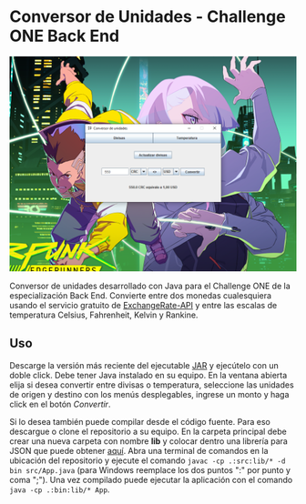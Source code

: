 # Conversor de Unidades - Challenge ONE Back End

![Conversor de Unidades](/presskit.png)

Conversor de unidades desarrollado con Java para el Challenge ONE de la especialización Back End. Convierte entre dos monedas cualesquiera usando el servicio gratuito de [ExchangeRate-API](https://www.exchangerate-api.com/) y entre las escalas de temperatura Celsius, Fahrenheit, Kelvin y Rankine.

## Uso

Descarge la versión más reciente del ejecutable [JAR](https://github.com/arizart/challenge-one-conversor/releases) y ejecútelo con un doble click. Debe tener Java instalado en su equipo. En la ventana abierta elija si desea convertir entre divisas o temperatura, seleccione las unidades de origen y destino con los menús desplegables, ingrese un monto y haga click en el botón _Convertir_.

Si lo desea también puede compilar desde el código fuente. Para eso descargue o clone el repositorio a su equipo. En la carpeta principal debe crear una nueva carpeta con nombre **lib** y colocar dentro una librería para JSON que puede obtener [aquí](https://mvnrepository.com/artifact/org.json/json/20230227). Abra una terminal de comandos en la ubicación del repositorio y ejecute el comando `javac -cp .:src:lib/* -d bin src/App.java` (para Windows reemplace los dos puntos ":" por punto y coma ";"). Una vez compilado puede ejecutar la aplicación con el comando `java -cp .:bin:lib/* App`.
